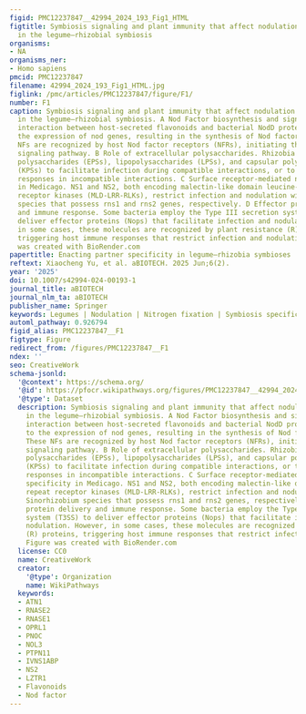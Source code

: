 ```yaml
---
figid: PMC12237847__42994_2024_193_Fig1_HTML
figtitle: Symbiosis signaling and plant immunity that affect nodulation specificity
  in the legume–rhizobial symbiosis
organisms:
- NA
organisms_ner:
- Homo sapiens
pmcid: PMC12237847
filename: 42994_2024_193_Fig1_HTML.jpg
figlink: /pmc/articles/PMC12237847/figure/F1/
number: F1
caption: Symbiosis signaling and plant immunity that affect nodulation specificity
  in the legume–rhizobial symbiosis. A Nod Factor biosynthesis and signaling. The
  interaction between host-secreted flavonoids and bacterial NodD proteins leads to
  the expression of nod genes, resulting in the synthesis of Nod factors (NFs). These
  NFs are recognized by host Nod factor receptors (NFRs), initiating the nodulation
  signaling pathway. B Role of extracellular polysaccharides. Rhizobia produce extracellular
  polysaccharides (EPSs), lipopolysaccharides (LPSs), and capsular polysaccharides
  (KPSs) to facilitate infection during compatible interactions, or to induce immune
  responses in incompatible interactions. C Surface receptor-mediated nodulation specificity
  in Medicago. NS1 and NS2, both encoding malectin-like domain leucine-rich repeat
  receptor kinases (MLD-LRR-RLKs), restrict infection and nodulation with Sinorhizobium
  species that possess rns1 and rns2 genes, respectively. D Effector protein delivery
  and immune response. Some bacteria employ the Type III secretion system (T3SS) to
  deliver effector proteins (Nops) that facilitate infection and nodulation. However,
  in some cases, these molecules are recognized by plant resistance (R) proteins,
  triggering host immune responses that restrict infection and nodulation. Figure
  was created with BioRender.com
papertitle: Enacting partner specificity in legume–rhizobia symbioses
reftext: Xiaocheng Yu, et al. aBIOTECH. 2025 Jun;6(2).
year: '2025'
doi: 10.1007/s42994-024-00193-1
journal_title: aBIOTECH
journal_nlm_ta: aBIOTECH
publisher_name: Springer
keywords: Legumes | Nodulation | Nitrogen fixation | Symbiosis specificity
automl_pathway: 0.926794
figid_alias: PMC12237847__F1
figtype: Figure
redirect_from: /figures/PMC12237847__F1
ndex: ''
seo: CreativeWork
schema-jsonld:
  '@context': https://schema.org/
  '@id': https://pfocr.wikipathways.org/figures/PMC12237847__42994_2024_193_Fig1_HTML.html
  '@type': Dataset
  description: Symbiosis signaling and plant immunity that affect nodulation specificity
    in the legume–rhizobial symbiosis. A Nod Factor biosynthesis and signaling. The
    interaction between host-secreted flavonoids and bacterial NodD proteins leads
    to the expression of nod genes, resulting in the synthesis of Nod factors (NFs).
    These NFs are recognized by host Nod factor receptors (NFRs), initiating the nodulation
    signaling pathway. B Role of extracellular polysaccharides. Rhizobia produce extracellular
    polysaccharides (EPSs), lipopolysaccharides (LPSs), and capsular polysaccharides
    (KPSs) to facilitate infection during compatible interactions, or to induce immune
    responses in incompatible interactions. C Surface receptor-mediated nodulation
    specificity in Medicago. NS1 and NS2, both encoding malectin-like domain leucine-rich
    repeat receptor kinases (MLD-LRR-RLKs), restrict infection and nodulation with
    Sinorhizobium species that possess rns1 and rns2 genes, respectively. D Effector
    protein delivery and immune response. Some bacteria employ the Type III secretion
    system (T3SS) to deliver effector proteins (Nops) that facilitate infection and
    nodulation. However, in some cases, these molecules are recognized by plant resistance
    (R) proteins, triggering host immune responses that restrict infection and nodulation.
    Figure was created with BioRender.com
  license: CC0
  name: CreativeWork
  creator:
    '@type': Organization
    name: WikiPathways
  keywords:
  - ATN1
  - RNASE2
  - RNASE1
  - OPRL1
  - PNOC
  - NOL3
  - PTPN11
  - IVNS1ABP
  - NS2
  - LZTR1
  - Flavonoids
  - Nod factor
---
```

